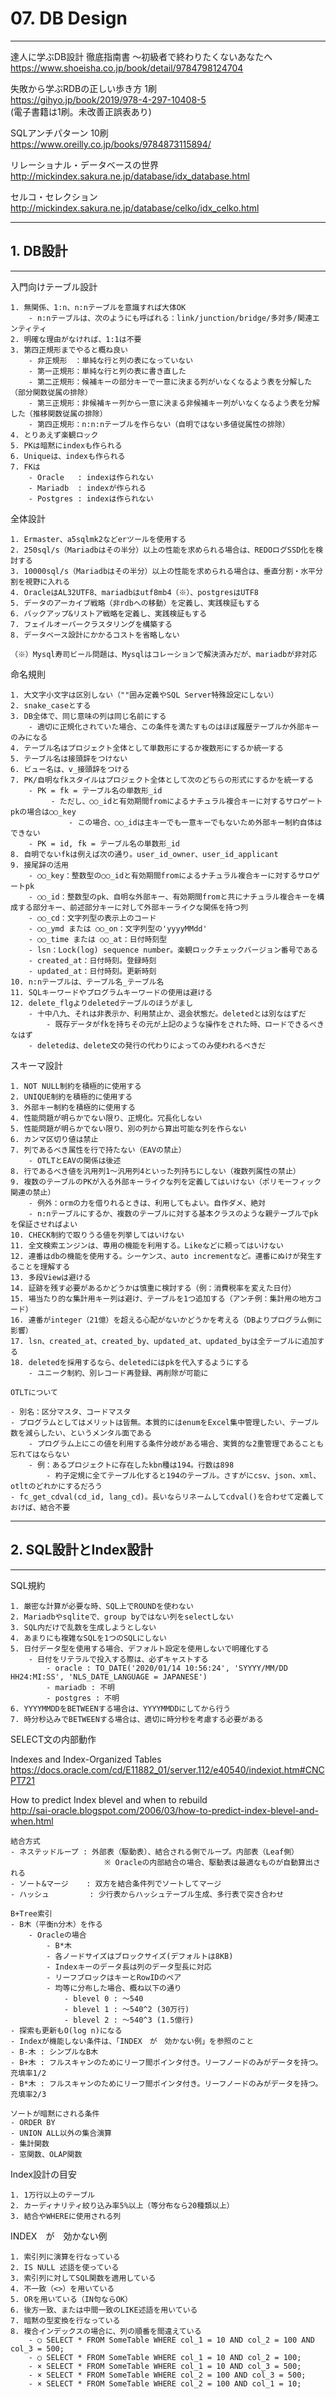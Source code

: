 # 07. DB Design
________________________________________
達人に学ぶDB設計 徹底指南書 ～初級者で終わりたくないあなたへ  
https://www.shoeisha.co.jp/book/detail/9784798124704

失敗から学ぶRDBの正しい歩き方 1刷  
https://gihyo.jp/book/2019/978-4-297-10408-5  
(電子書籍は1刷。未改善正誤表あり)

SQLアンチパターン 10刷  
https://www.oreilly.co.jp/books/9784873115894/

リレーショナル・データベースの世界  
http://mickindex.sakura.ne.jp/database/idx_database.html

セルコ・セレクション  
http://mickindex.sakura.ne.jp/database/celko/idx_celko.html

________________________________________
## 1. DB設計
________________________________________
入門向けテーブル設計

```text
1. 無関係、1:n、n:nテーブルを意識すれば大体OK
    - n:nテーブルは、次のようにも呼ばれる：link/junction/bridge/多対多/関連エンティティ
2. 明確な理由がなければ、1:1は不要
3. 第四正規形までやると概ね良い
    - 非正規形　：単純な行と列の表になっていない
    - 第一正規形：単純な行と列の表に書き直した
    - 第二正規形：候補キーの部分キーで一意に決まる列がいなくなるよう表を分解した（部分関数従属の排除）
    - 第三正規形：非候補キー列から一意に決まる非候補キー列がいなくなるよう表を分解した（推移関数従属の排除）
    - 第四正規形：n:n:nテーブルを作らない（自明ではない多値従属性の排除）
4. とりあえず楽観ロック
5. PKは暗黙にindexも作られる
6. Uniqueは、indexも作られる
7. FKは
    - Oracle   : indexは作られない
    - Mariadb  : indexが作られる
    - Postgres : indexは作られない
```

全体設計

```text
1. Ermaster、a5sqlmk2などerツールを使用する
2. 250sql/s（Mariadbはその半分）以上の性能を求められる場合は、REDOログSSD化を検討する
3. 10000sql/s（Mariadbはその半分）以上の性能を求められる場合は、垂直分割・水平分割を視野に入れる
4. OracleはAL32UTF8、mariadbはutf8mb4（※）、postgresはUTF8
5. データのアーカイブ戦略（非rdbへの移動）を定義し、実践検証もする
6. バックアップ&リストア戦略を定義し、実践検証もする
7. フェイルオーバークラスタリングを構築する
8. データベース設計にかかるコストを省略しない

（※）Mysql寿司ビール問題は、Mysqlはコレーションで解決済みだが、mariadbが非対応
```

命名規則

```text
1. 大文字小文字は区別しない（""囲み定義やSQL Server特殊設定にしない）
2. snake_caseとする
3. DB全体で、同じ意味の列は同じ名前にする
    - 適切に正規化されていた場合、この条件を満たすものはほぼ履歴テーブルか外部キーのみになる
4. テーブル名はプロジェクト全体として単数形にするか複数形にするか統一する
5. テーブル名は接頭辞をつけない
6. ビュー名は、v_接頭辞をつける
7. PK/自明なfkスタイルはプロジェクト全体として次のどちらの形式にするかを統一する
    - PK = fk = テーブル名の単数形_id
         - ただし、○○_idと有効期間fromによるナチュラル複合キーに対するサロゲートpkの場合は○○_key
             - この場合、○○_idは主キーでも一意キーでもないため外部キー制約自体はできない
    - PK = id, fk = テーブル名の単数形_id
8. 自明でないfkは例えば次の通り。user_id_owner、user_id_applicant
9. 接尾辞の活用
    - ○○_key：整数型の○○_idと有効期間fromによるナチュラル複合キーに対するサロゲートpk
    - ○○_id：整数型のpk、自明な外部キー、有効期間fromと共にナチュラル複合キーを構成する部分キー、前述部分キーに対して外部キーライクな関係を持つ列
    - ○○_cd：文字列型の表示上のコード
    - ○○_ymd または ○○_on：文字列型の'yyyyMMdd'
    - ○○_time または ○○_at：日付時刻型
    - lsn：Lock(log) sequence number。楽観ロックチェックバージョン番号である
    - created_at：日付時刻。登録時刻
    - updated_at：日付時刻。更新時刻
10. n:nテーブルは、テーブル名_テーブル名
11. SQLキーワードやプログラムキーワードの使用は避ける
12. delete_flgよりdeletedテーブルのほうがまし
    - 十中八九、それは非表示か、利用禁止か、退会状態だ。deletedとは別なはずだ
        - 既存データがfkを持ちその元が上記のような操作をされた時、ロードできるべきなはず
    - deletedは、delete文の発行の代わりによってのみ使われるべきだ
```

スキーマ設計

```text
1. NOT NULL制約を積極的に使用する
2. UNIQUE制約を積極的に使用する
3. 外部キー制約を積極的に使用する
4. 性能問題が明らかでない限り、正規化。冗長化しない
5. 性能問題が明らかでない限り、別の列から算出可能な列を作らない
6. カンマ区切り値は禁止
7. 列であるべき属性を行で持たない（EAVの禁止）
    - OTLTとEAVの関係は後述
8. 行であるべき値を汎用列1～汎用列4といった列持ちにしない（複数列属性の禁止）
9. 複数のテーブルのPKが入る外部キーライクな列を定義してはいけない（ポリモーフィック関連の禁止）
    - 例外：ormの力を借りれるときは、利用してもよい。自作ダメ、絶対
    - n:nテーブルにするか、複数のテーブルに対する基本クラスのような親テーブルでpkを保証させればよい
10. CHECK制約で取りうる値を列挙してはいけない
11. 全文検索エンジンは、専用の機能を利用する。Likeなどに頼ってはいけない
12. 連番はdbの機能を使用する。シーケンス、auto incrementなど。連番にぬけが発生することを理解する
13. 多段Viewは避ける
14. 証跡を残す必要があるかどうかは慎重に検討する（例：消費税率を変えた日付）
15. 場当たり的な集計用キー列は避け、テーブルを1つ追加する（アンチ例：集計用の地方コード）
16. 連番がinteger（21億）を超える心配がないかどうかを考える（DBよりプログラム側に影響）
17. lsn、created_at、created_by、updated_at、updated_byは全テーブルに追加する
18. deletedを採用するなら、deletedにはpkを代入するようにする
    - ユニーク制約、別レコード再登録、再削除が可能に

OTLTについて

- 別名：区分マスタ、コードマスタ
- プログラムとしてはメリットは皆無。本質的にはenumをExcel集中管理したい、テーブル数を減らしたい、というメンタル面である
    - プログラム上にこの値を利用する条件分岐がある場合、実質的な2重管理であることも忘れてはならない
    - 例：あるプロジェクトに存在したkbn種は194。行数は898
        - 杓子定規に全てテーブル化すると194のテーブル。さすがにcsv、json、xml、otltのどれかにするだろう
- fc_get_cdval(cd_id, lang_cd)。長いならリネームしてcdval()を合わせて定義しておけば、結合不要
```

________________________________________
## 2. SQL設計とIndex設計
________________________________________
SQL規約

```text
1. 厳密な計算が必要な時、SQL上でROUNDを使わない
2. Mariadbやsqliteで、group byではない列をselectしない
3. SQL内だけで乱数を生成しようとしない
4. あまりにも複雑なSQLを1つのSQLにしない
5. 日付データ型を使用する場合、デフォルト設定を使用しないで明確化する
    - 日付をリテラルで投入する際は、必ずキャストする
        - oracle : TO_DATE('2020/01/14 10:56:24', 'SYYYY/MM/DD HH24:MI:SS', 'NLS_DATE_LANGUAGE = JAPANESE')
        - mariadb : 不明
        - postgres : 不明
6. YYYYMMDDをBETWEENする場合は、YYYYMMDDにしてから行う
7. 時分秒込みでBETWEENする場合は、適切に時分秒を考慮する必要がある
```

SELECT文の内部動作

Indexes and Index-Organized Tables  
https://docs.oracle.com/cd/E11882_01/server.112/e40540/indexiot.htm#CNCPT721

How to predict Index blevel and when to rebuild  
http://sai-oracle.blogspot.com/2006/03/how-to-predict-index-blevel-and-when.html

```text
結合方式
- ネステッドループ : 外部表（駆動表）、結合される側でループ。内部表（Leaf側）
                     ※ Oracleの内部結合の場合、駆動表は最適なものが自動算出される
- ソート&マージ    : 双方を結合条件列でソートしてマージ
- ハッシュ         : 少行表からハッシュテーブル生成、多行表で突き合わせ

B+Tree索引
- B木（平衡n分木）を作る
    - Oracleの場合
        - B*木
        - 各ノードサイズはブロックサイズ(デフォルトは8KB)
        - Indexキーのデータ長は列のデータ型長に対応
        - リーフブロックはキーとRowIDのペア
        - 均等に分布した場合、概ね以下の通り
            - blevel 0 : ～540
            - blevel 1 : ～540^2 (30万行)
            - blevel 2 : ～540^3 (1.5億行)
- 探索も更新もO(log n)になる
- Indexが機能しない条件は、「INDEX　が　効かない例」を参照のこと
- B-木 : シンプルなB木
- B+木 : フルスキャンのためにリーフ間ポインタ付き。リーフノードのみがデータを持つ。充填率1/2
- B*木 : フルスキャンのためにリーフ間ポインタ付き。リーフノードのみがデータを持つ。充填率2/3

ソートが暗黙にされる条件
- ORDER BY
- UNION ALL以外の集合演算
- 集計関数
- 窓関数、OLAP関数
```

Index設計の目安

```text
1. 1万行以上のテーブル
2. カーディナリティ絞り込み率5%以上（等分布なら20種類以上）
3. 結合やWHEREに使用される列
```

INDEX　が　効かない例

```text
1. 索引列に演算を行なっている
2. IS NULL 述語を使っている
3. 索引列に対してSQL関数を適用している
4. 不一致（<>）を用いている
5. ORを用いている（IN句ならOK）
6. 後方一致、または中間一致のLIKE述語を用いている
7. 暗黙の型変換を行なっている
8. 複合インデックスの場合に、列の順番を間違えている
    - ○ SELECT * FROM SomeTable WHERE col_1 = 10 AND col_2 = 100 AND col_3 = 500;
    - ○ SELECT * FROM SomeTable WHERE col_1 = 10 AND col_2 = 100;
    - × SELECT * FROM SomeTable WHERE col_1 = 10 AND col_3 = 500;
    - × SELECT * FROM SomeTable WHERE col_2 = 100 AND col_3 = 500;
    - × SELECT * FROM SomeTable WHERE col_2 = 100 AND col_1 = 10;
```